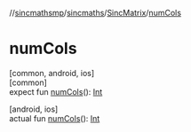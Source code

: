 //[sincmathsmp](../../../index.md)/[sincmaths](../index.md)/[SincMatrix](index.md)/[numCols](num-cols.md)

# numCols

[common, android, ios]\
[common]\
expect fun [numCols](num-cols.md)(): [Int](https://kotlinlang.org/api/latest/jvm/stdlib/kotlin/-int/index.html)

[android, ios]\
actual fun [numCols](num-cols.md)(): [Int](https://kotlinlang.org/api/latest/jvm/stdlib/kotlin/-int/index.html)
